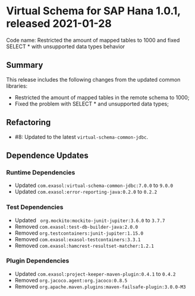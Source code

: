 # Virtual Schema for SAP Hana 1.0.1, released 2021-01-28

Code name: Restricted the amount of mapped tables to 1000 and fixed SELECT * with unsupported data types behavior

## Summary

This release includes the following changes from the updated common libraries:

- Restricted the amount of mapped tables in the remote schema to 1000;
- Fixed the problem with SELECT * and unsupported data types;

## Refactoring

* #8: Updated to the latest `virtual-schema-common-jdbc`.

## Dependence Updates

### Runtime Dependencies

* Updated `com.exasol:virtual-schema-common-jdbc:7.0.0` to `9.0.0`
* Updated `com.exasol:error-reporting-java:0.2.0` to `0.2.2`

### Test Dependencies

* Updated ` org.mockito:mockito-junit-jupiter:3.6.0` to `3.7.7`
* Removed `com.exasol:test-db-builder-java:2.0.0`
* Removed `org.testcontainers:junit-jupiter:1.15.0`
* Removed `com.exasol:exasol-testcontainers:3.3.1`
* Removed `com.exasol:hamcrest-resultset-matcher:1.2.1`

### Plugin Dependencies

* Updated `com.exasol:project-keeper-maven-plugin:0.4.1` to `0.4.2`
* Removed `org.jacoco.agent:org.jacoco:0.8.5`
* Removed `org.apache.maven.plugins:maven-failsafe-plugin:3.0.0-M3`